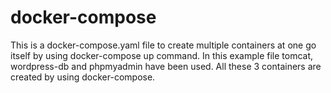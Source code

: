 # docker-compose
This is a docker-compose.yaml file to create multiple containers at one go itself by using docker-compose up command. In this example file tomcat, wordpress-db and phpmyadmin have been used. All these 3 containers are created by using docker-compose.
